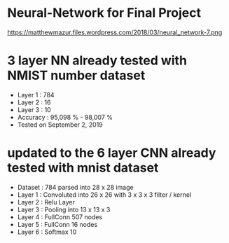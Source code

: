 # Neural-Network for Final Project

https://matthewmazur.files.wordpress.com/2018/03/neural_network-7.png

# 3 layer NN already tested with NMIST number dataset
- Layer 1  : 784
- Layer 2  : 16
- Layer 3  : 10
- Accuracy : 95,098 % - 98,007 %
- Tested on September 2, 2019

# updated to the 6 layer CNN already tested with mnist dataset
- Dataset  : 784 parsed into 28 x 28 image
- Layer 1  : Convoluted into 26 x 26 with 3 x 3 x 3 filter / kernel
- Layer 2  : Relu Layer
- Layer 3  : Pooling into 13 x 13 x 3
- Layer 4  : FullConn 507 nodes
- Layer 5  : FullConn 16 nodes
- Layer 6  : Softmax 10
